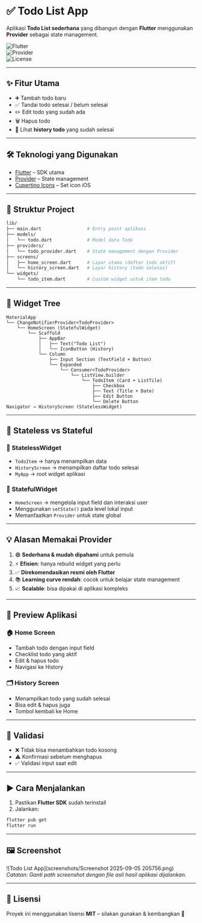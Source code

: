 # ✅ Todo List App  

Aplikasi **Todo List sederhana** yang dibangun dengan **Flutter** menggunakan **Provider** sebagai state management.  

![Flutter](https://img.shields.io/badge/Flutter-Framework-blue?logo=flutter&logoColor=white)  
![Provider](https://img.shields.io/badge/Provider-State%20Management-green)  
![License](https://img.shields.io/badge/License-MIT-lightgrey)  

---

## ✨ Fitur Utama  
- ➕ Tambah todo baru  
- ✅ Tandai todo selesai / belum selesai  
- ✏️ Edit todo yang sudah ada  
- 🗑️ Hapus todo  
- 📜 Lihat **history todo** yang sudah selesai  

---

## 🛠️ Teknologi yang Digunakan  
- [Flutter](https://flutter.dev/) – SDK utama  
- [Provider](https://pub.dev/packages/provider) – State management  
- [Cupertino Icons](https://pub.dev/packages/cupertino_icons) – Set icon iOS  

---

## 📂 Struktur Project  

```bash
lib/
├── main.dart                 # Entry point aplikasi
├── models/
│   └── todo.dart             # Model data Todo
├── providers/
│   └── todo_provider.dart    # State management dengan Provider
├── screens/
│   ├── home_screen.dart      # Layar utama (daftar todo aktif)
│   └── history_screen.dart   # Layar history (todo selesai)
└── widgets/
    └── todo_item.dart        # Custom widget untuk item todo
```

---

## 🌳 Widget Tree  

```text
MaterialApp
└── ChangeNotifierProvider<TodoProvider>
    └── HomeScreen (StatefulWidget)
        └── Scaffold
            ├── AppBar
            │   ├── Text("Todo List")
            │   └── IconButton (History)
            └── Column
                ├── Input Section (TextField + Button)
                └── Expanded
                    └── Consumer<TodoProvider>
                        └── ListView.builder
                            └── TodoItem (Card + ListTile)
                                ├── Checkbox
                                ├── Text (Title + Date)
                                ├── Edit Button
                                └── Delete Button
Navigator → HistoryScreen (StatelessWidget)
```

---

## 🧩 Stateless vs Stateful  

### 📌 StatelessWidget  
- `TodoItem` → hanya menampilkan data  
- `HistoryScreen` → menampilkan daftar todo selesai  
- `MyApp` → root widget aplikasi  

### 📌 StatefulWidget  
- `HomeScreen` → mengelola input field dan interaksi user  
- Menggunakan `setState()` pada level lokal input  
- Memanfaatkan `Provider` untuk state global  

---

## 💡 Alasan Memakai Provider  
1. 🟢 **Sederhana & mudah dipahami** untuk pemula  
2. ⚡ **Efisien**: hanya rebuild widget yang perlu  
3. ✅ **Direkomendasikan resmi oleh Flutter**  
4. 📚 **Learning curve rendah**: cocok untuk belajar state management  
5. 📈 **Scalable**: bisa dipakai di aplikasi kompleks  

---

## 📱 Preview Aplikasi  

### 🏠 Home Screen  
- Tambah todo dengan input field  
- Checklist todo yang aktif  
- Edit & hapus todo  
- Navigasi ke History  

### 🗂️ History Screen  
- Menampilkan todo yang sudah selesai  
- Bisa edit & hapus juga  
- Tombol kembali ke Home  

---

## 🚨 Validasi  
- ❌ Tidak bisa menambahkan todo kosong  
- ⚠️ Konfirmasi sebelum menghapus  
- ✅ Validasi input saat edit  

---

## ▶️ Cara Menjalankan  

1. Pastikan **Flutter SDK** sudah terinstall  
2. Jalankan:  

```sh
flutter pub get
flutter run
```

---

## 🖼️ Screenshot  

![Todo List App](screenshots/Screenshot 2025-09-05 205756.png)  
*Catatan: Ganti path screenshot dengan file asli hasil aplikasi dijalankan.*  

---

## 📜 Lisensi  
Proyek ini menggunakan lisensi **MIT** – silakan gunakan & kembangkan 🚀  

